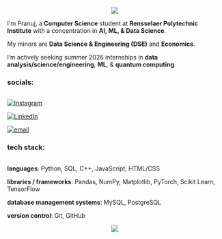 <p align="center">
  <img src="https://capsule-render.vercel.app/api?type=waving&color=gradient&text=hello!&height=100&section=header"/>
</p>

I'm Pranuj, a **Computer Science** student at **Rensselaer Polytechnic Institute** with a concentration in **AI, ML, & Data Science**. 

My minors are **Data Science & Engineering (DSE)** and **Economics**. 

I’m actively seeking summer 2026 internships in **data analysis/science/engineering**, **ML**, & **quantum computing**. 

### socials:

<hr style="border: 0; height: 0.05px; background: #444;">

[![Instagram](https://img.shields.io/badge/Instagram-%23E4405F.svg?style=for-the-badge&logo=Instagram&logoColor=white)](https://instagram.com/https://www.instagram.com/pranujm_) 

[![LinkedIn](https://img.shields.io/badge/LinkedIn-%230077B5.svg?style=for-the-badge&logo=linkedin&logoColor=white)](https://linkedin.com/in/https://www.linkedin.com/in/pranujm) 

[![email](https://img.shields.io/badge/Email-D14836?style=for-the-badge&logo=gmail&logoColor=white)](mailto:pmandavia24@gmail.com) 

### tech stack:

<hr style="border: 0; height: 0.05px; background: #444;">

**languages**: Python, SQL, C++, JavaScript, HTML/CSS 

**libraries / frameworks**: Pandas, NumPy, Matplotlib, PyTorch, Scikit Learn, TensorFlow

**database management systems**: MySQL, PostgreSQL

**version control**: Git, GitHub


<p align="center">
  <img src="https://capsule-render.vercel.app/api?type=waving&color=gradient&height=100&section=footer"/>
</p>
